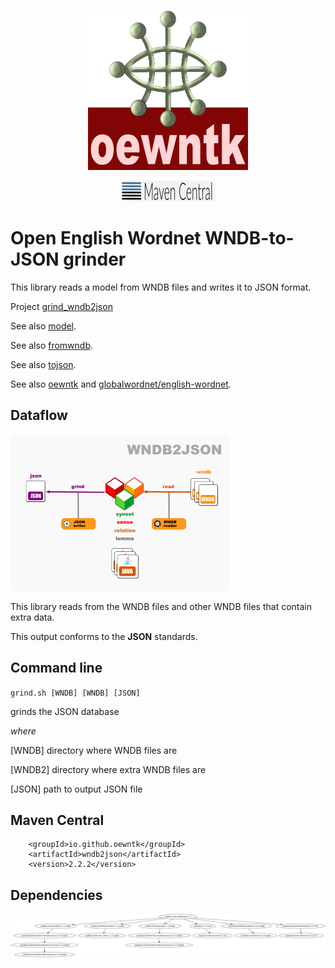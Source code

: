 <p align="center">
<img width="256" height="256" src="images/oewntk.png" alt="OEWNTK">
</p>
<p align="center">
<img width="150" src="images/mavencentral.png" alt="MavenCentral">
</p>

# Open English Wordnet WNDB-to-JSON grinder

This library reads a model from WNDB files and writes it to JSON format.

Project [grind_wndb2json](https://github.com/oewntk/grind_wndb2json)

See also [model](https://github.com/oewntk/model/blob/master/README.md).

See also [fromwndb](https://github.com/oewntk/fromwndb/blob/master/README.md).

See also [tojson](https://github.com/oewntk/tojson/blob/master/README.md).

See also [oewntk](https://github.com/oewntk)
and [globalwordnet/english-wordnet](https://github.com/globalwordnet/english-wordnet).

## Dataflow

![Dataflow](images/dataflow_wndb2json.png  "Dataflow")

This library reads from the WNDB files and other WNDB files that contain extra data.

This output conforms to the **JSON** standards.

## Command line

`grind.sh [WNDB] [WNDB] [JSON]`

grinds the JSON database

*where*

[WNDB] directory where WNDB files are

[WNDB2] directory where extra WNDB files are

[JSON] path to output JSON file

## Maven Central

		<groupId>io.github.oewntk</groupId>
		<artifactId>wndb2json</artifactId>
		<version>2.2.2</version>

## Dependencies

![Dependencies](images/grind-wndb2json.png  "Dataflow")
